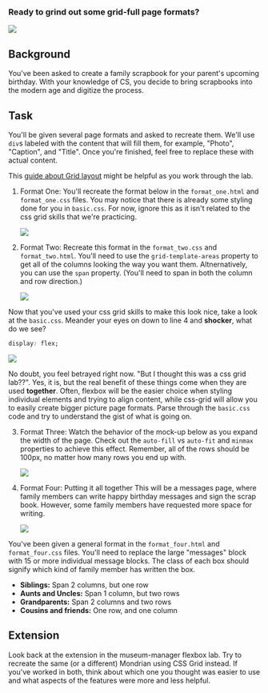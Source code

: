 ### Ready to grind out some grid-full page formats?
![](https://media.giphy.com/media/gdM6D5CAc1puw/giphy.gif)

## Background
You've been asked to create a family scrapbook for your parent's upcoming
birthday. With your knowledge of CS, you decide to bring scrapbooks into the
modern age and digitize the process.

## Task
You'll be given several page formats and asked to recreate them. We'll use
`div`s labeled with the content that will fill them, for example, "Photo",
"Caption", and "Title". Once you're finished, feel free to replace these with
actual content.

This [guide about Grid
layout](https://css-tricks.com/snippets/css/complete-guide-grid/) might be
helpful as you work through the lab.

1. Format One:
You'll recreate the format below in the `format_one.html` and `format_one.css`
files. You may notice that there is already some styling done for you in
`basic.css`. For now, ignore this as it isn't related to the css grid skills
that we're practicing.

    ![](https://media.giphy.com/media/3ohs4AiUTpVfnKV0ze/giphy.gif)

2. Format Two:
Recreate this format in the `format_two.css` and `format_two.html`. You'll need
to use the `grid-template-areas` property to get all of the columns looking the way you want
them. Altnernatively, you can use the  `span` property.  (You'll need to span in both
the column and row direction.)

    ![](https://media.giphy.com/media/3o7WIEF2KAorL474VW/giphy.gif)

  Now that you've used your css grid skills to make this look nice, take a look
  at the `basic.css`. Meander your eyes on down to line 4 and **shocker**, what
  do we see?

  ```css
  display: flex;
  ```
  ![](https://media.giphy.com/media/12BxzBy3K0lsOs/giphy.gif)

No doubt, you feel betrayed right now. "But I thought this was a css grid
lab??". Yes, it is, but the real benefit of these things come when they are
used **together**. Often, flexbox will be the easier choice when styling
individual elements and trying to align content, while css-grid will allow
you to easily create bigger picture page formats. Parse through the
`basic.css` code and try to understand the gist of what is going on.

3. Format Three:
Watch the behavior of the mock-up below as you expand the width of the page.
Check out the `auto-fill` vs `auto-fit` and `minmax` properties to achieve this
effect. Remember, all of the rows should be 100px, no matter how many rows you
end up with.

    ![](https://media.giphy.com/media/xUOwGj6l4EyEzJWp44/giphy.gif)

4. Format Four: Putting it all together
This will be a messages page, where family members can write happy birthday
messages and sign the scrap book. However, some family members have requested
more space for writing.

    ![](https://media.giphy.com/media/26DNca9t7TFLwLfKU/giphy.gif)

You've been given a general format in the `format_four.html` and
`format_four.css` files. You'll need to replace the large "messages" block with
15 or more individual message blocks. The class of each box should signify
which kind of family member has written the box.

  - **Siblings:** Span 2 columns, but one row
  - **Aunts and Uncles:** Span 1 column, but two rows
  - **Grandparents:** Span 2 columns and two rows
  - **Cousins and friends:** One row, and one column

## Extension
Look back at the extension in the museum-manager flexbox lab. Try to recreate
the same (or a different) Mondrian using CSS Grid instead. If you've worked in
both, think about which one you thought was easier to use and what aspects of
the features were more and less helpful.
